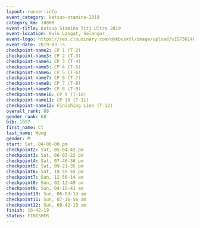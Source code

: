 ```yaml
--- 
layout: runner-info 
event_category: katsuo-stamina-2019 
category_km: 100KM 
event-title: Katsuo Stamina Titi Ultra 2019 
event-location: Hulu Langat, Selangor 
event-logo: https://res.cloudinary.com/dykbosktl/image/upload/v1573614825/Logo/Logo_p7ft6n.png 
event-date: 2019-03-15 
checkpoint-name2: CP 1 (T-2) 
checkpoint-name3: CP 2 (T-3) 
checkpoint-name4: CP 3 (T-4) 
checkpoint-name5: CP 4 (T-5) 
checkpoint-name6: CP 5 (T-6) 
checkpoint-name7: CP 6 (T-7) 
checkpoint-name8: CP 7 (T-8) 
checkpoint-name9: CP 8 (T-9) 
checkpoint-name10: CP 9 (T-10) 
checkpoint-name11: CP 10 (T-11) 
checkpoint-name12: Finishing Line (T-12) 
overall_rank: 88
gender_rank: 68
bib: 1097
first_name: Ct
last_name: Wong
gender: M
start: Sat, 04-00-00 pm
checkpoint2: Sat, 05-04-42 pm
checkpoint3: Sat, 06-03-22 pm
checkpoint4: Sat, 07-46-36 pm
checkpoint5: Sat, 09-21-35 pm
checkpoint6: Sat, 10-59-55 pm
checkpoint7: Sun, 12-56-14 am
checkpoint8: Sun, 02-12-49 am
checkpoint9: Sun, 04-10-41 am
checkpoint10: Sun, 06-03-33 am
checkpoint11: Sun, 07-16-56 am
checkpoint12: Sun, 08-42-19 am
finish: 16-42-19
status: FINISHER
--- 
```

